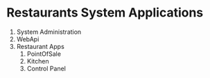 # Restaurants System Applications
1. System Administration
2. WebApi
3. Restaurant Apps
	1. PointOfSale
	2. Kitchen
	3. Control Panel